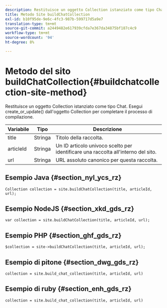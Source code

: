 ```yaml
---
description: Restituisce un oggetto Collection istanziato come tipo Chat. Esegui create_or_update() dall'oggetto Collection per completare il processo di compilazione.
title: Metodo Site buildChatCollection
exl-id: b10f95de-9e6c-4fc3-987b-599717d5a9e7
translation-type: tm+mt
source-git-commit: a2449482e617939cfda7e367da34875bf187c4c9
workflow-type: tm+mt
source-wordcount: '94'
ht-degree: 8%

---
```


# Metodo del sito buildChatCollection{#buildchatcollection-site-method}

Restituisce un oggetto Collection istanziato come tipo Chat. Esegui create_or_update() dall&#39;oggetto Collection per completare il processo di compilazione.

| Variabile | Tipo | Descrizione |
|--- |--- |--- |
| title | Stringa | Titolo della raccolta. |
| articleId | Stringa | Un ID articolo univoco scelto per identificare una raccolta all&#39;interno del sito. |
| url | Stringa | URL assoluto canonico per questa raccolta. |

## Esempio Java {#section_nyl_ycs_rz}

```
Collection collection = site.buildChatCollection(title, articleId, url); 
```

## Esempio NodeJS {#section_xkd_gds_rz}

```
var collection = site.buildChatCollection(title, articleId, url); 
```

## Esempio PHP {#section_ghf_gds_rz}

```
$collection = site->buildChatCollection(title, articleId, url); 
```

## Esempio di pitone {#section_dwg_gds_rz}

```
collection = site.build_chat_collection(title, articleId, url) 
```

## Esempio di ruby {#section_enh_gds_rz}

```
collection = site.build_chat_collection(title, articleId, url)
```
